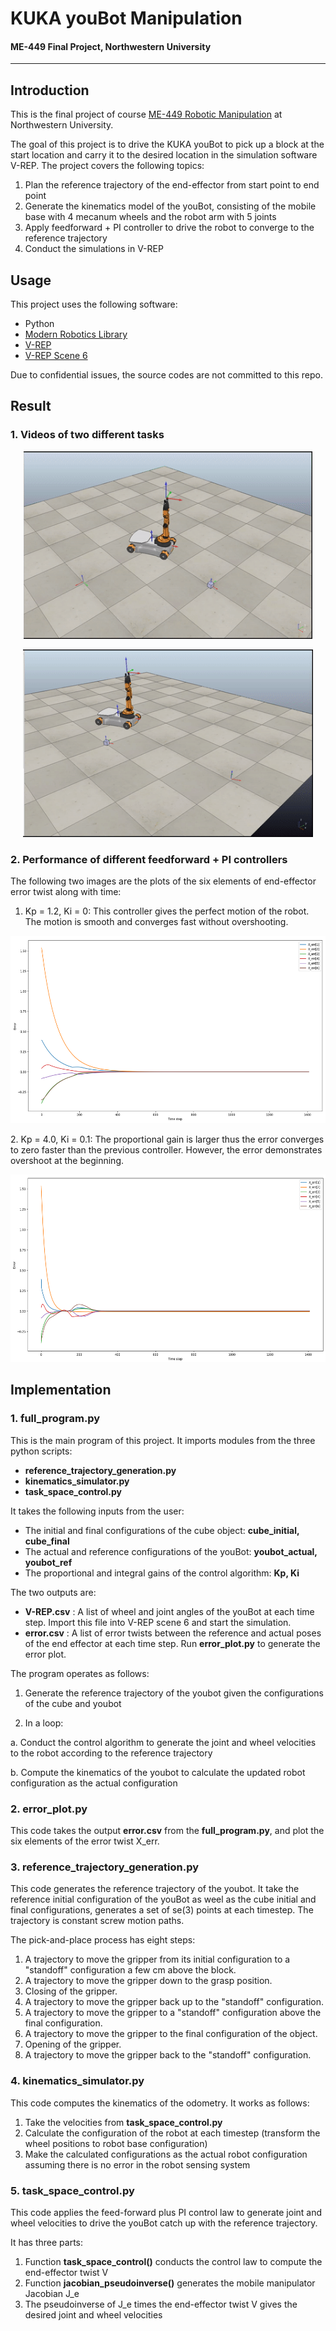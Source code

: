 # KUKA youBot Manipulation
#### ME-449 Final Project, Northwestern University
-----------------------------------------------------------------------------------------

## Introduction
This is the final project of course [ME-449 Robotic Manipulation](http://hades.mech.northwestern.edu/index.php/ME_449_Robotic_Manipulation) at Northwestern University.

The goal of this project is to drive the KUKA youBot to pick up a block at the start location and carry it to the desired location in the simulation software V-REP. The project covers the following topics:
1. Plan the reference trajectory of the end-effector from start point to end point
2. Generate the kinematics model of the youBot, consisting of the mobile base with 4 mecanum wheels and the robot arm with 5 joints
3. Apply feedforward + PI controller to drive the robot to converge to the reference trajectory
4. Conduct the simulations in V-REP


## Usage
This project uses the following software:
* Python
* [Modern Robotics Library](https://github.com/NxRLab/ModernRobotics)
* [V-REP](http://www.coppeliarobotics.com/)
* [V-REP Scene 6](http://hades.mech.northwestern.edu/index.php/V-REP_Introduction#Demonstration_V-REP_Scenes)

Due to confidential issues, the source codes are not committed to this repo.


## Result
### 1. Videos of two different tasks
<p align = "center">
  <img src = "images/task_1.gif" height = "300px">
</p>
<p align = "center">
  <img src = "images/task_2.gif" height = "300px">
</p>

### 2. Performance of different feedforward + PI controllers
The following two images are the plots of the six elements of end-effector error twist along with time:
1. Kp = 1.2, Ki = 0: This controller gives the perfect motion of the robot. The motion is smooth and converges fast without overshooting.
<p align = "center">
  <img src = "images/Xerror_best.png" height = "300px">
</p>
2. Kp = 4.0, Ki = 0.1: The proportional gain is larger thus the error converges to zero faster than the previous controller. However, the error demonstrates overshoot at the beginning.
<p align = "center">
  <img src = "images/Xerror_overshoot.png" height = "300px">
</p>


## Implementation

### 1. full_program.py
This is the main program of this project. It imports modules from the three python scripts:
* **reference_trajectory_generation.py**
* **kinematics_simulator.py**
* **task_space_control.py**

It takes the following inputs from the user:
* The initial and final configurations of the cube object: **cube_initial, cube_final**
* The actual and reference configurations of the youBot: **youbot_actual, youbot_ref**
* The proportional and integral gains of the control algorithm: **Kp, Ki**

The two outputs are:
* **V-REP.csv** : A list of wheel and joint angles of the youBot at each time step. Import this file into V-REP scene 6 and start the simulation.
* **error.csv** : A list of error twists between the reference and actual poses of the end effector at each time step. Run **error_plot.py** to generate the error plot.

The program operates as follows:
1. Generate the reference trajectory of the youbot given the configurations of the cube and youbot

2. In a loop:

 a. Conduct the control algorithm to generate the joint and wheel velocities to the robot according to the reference trajectory

 b. Compute the kinematics of the youbot to calculate the updated robot configuration as the actual configuration


### 2. error_plot.py
This code takes the output **error.csv** from the **full_program.py**, and plot the six elements of the error twist X_err.

### 3. reference_trajectory_generation.py
This code generates the reference trajectory of the youbot. It take the reference initial configuration of the youBot as weel as the cube initial and final configurations, generates a set of se(3) points at each timestep. The trajectory is constant screw motion paths.

The pick-and-place process has eight steps:
1. A trajectory to move the gripper from its initial configuration to a "standoff" configuration a few cm above the block.
2. A trajectory to move the gripper down to the grasp position.
3. Closing of the gripper.
4. A trajectory to move the gripper back up to the "standoff" configuration.
5. A trajectory to move the gripper to a "standoff" configuration above the final configuration.
6. A trajectory to move the gripper to the final configuration of the object.
7. Opening of the gripper.
8. A trajectory to move the gripper back to the "standoff" configuration.

### 4. kinematics_simulator.py
This code computes the kinematics of the odometry. It works as follows:
1. Take the velocities from **task_space_control.py**
2. Calculate the configuration of the robot at each timestep (transform the wheel positions to robot base configuration)
3. Make the calculated configurations as the actual robot configuration assuming there is no error in the robot sensing system

### 5. task_space_control.py
This code applies the feed-forward plus PI control law to generate joint and wheel velocities to drive the youBot catch up with the reference trajectory.

It has three parts:
1. Function **task_space_control()** conducts the control law to compute the end-effector twist V
2. Function **jacobian_pseudoinverse()** generates the mobile manipulator Jacobian J_e
3. The pseudoinverse of J_e times the end-effector twist V gives the desired joint and wheel velocities
